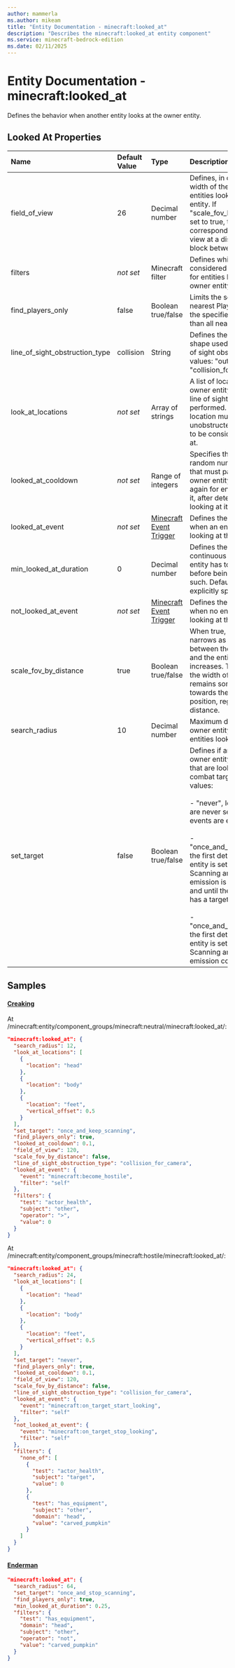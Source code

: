 ```yaml
---
author: mammerla
ms.author: mikeam
title: "Entity Documentation - minecraft:looked_at"
description: "Describes the minecraft:looked_at entity component"
ms.service: minecraft-bedrock-edition
ms.date: 02/11/2025 
---
```


# Entity Documentation - minecraft:looked_at

Defines the behavior when another entity looks at the owner entity.


## Looked At Properties

|Name       |Default Value |Type |Description |Example Values |
|:----------|:-------------|:----|:-----------|:------------- |
| field_of_view | 26 | Decimal number | Defines, in degrees, the width of the field of view for entities looking at the owner entity. If "scale_fov_by_distance" is set to true, this value corresponds to the field of view at a distance of one block between the entities. | Creaking: `120` | 
| filters | *not set* | Minecraft filter | Defines which entities are considered when searching for entities looking at the owner entity. | Creaking: `{"test":"actor_health","subject":"other","operator":">","value":0}`, `{"none_of":[{"test":"actor_health","subject":"target","value":0},{"test":"has_equipment","subject":"other","domain":"head","value":"carved_pumpkin"}]}`, Enderman: `{"test":"has_equipment","domain":"head","subject":"other","operator":"not","value":"carved_pumpkin"}` | 
| find_players_only | false | Boolean true/false | Limits the search to only the nearest Player that meets the specified "filters" rather than all nearby entities. | Creaking: `true` | 
| line_of_sight_obstruction_type | collision | String | Defines the type of block shape used to check for line of sight obstructions. Valid values: "outline", "collision", "collision_for_camera". | Creaking: `"collision_for_camera"` | 
| look_at_locations | *not set* | Array of strings | A list of locations on the owner entity towards which line of sight checks are performed. At least one location must be unobstructed for the entity to be considered as looked at. | Creaking: `[{"location":"head"},{"location":"body"},{"location":"feet","vertical_offset":0.5}]` | 
| looked_at_cooldown | *not set* | Range of integers | Specifies the range for the random number of seconds that must pass before the owner entity can check again for entities looking at it, after detecting an entity looking at it. | Creaking: `0.1` | 
| looked_at_event | *not set* | [Minecraft Event Trigger](../Definitions/NestedTables/triggers.md) | Defines the event to trigger when an entity is detected looking at the owner entity. | Creaking: `{"event":"minecraft:become_hostile","filter":"self"}`, `{"event":"minecraft:on_target_start_looking","filter":"self"}` | 
| min_looked_at_duration | 0 | Decimal number | Defines the minimum, continuous time the owner entity has to be looked at before being considered as such. Defaults to 0 if not explicitly specified. | Enderman: `0.25` | 
| not_looked_at_event | *not set* | [Minecraft Event Trigger](../Definitions/NestedTables/triggers.md) | Defines the event to trigger when no entity is found looking at the owner entity. | Creaking: `{"event":"minecraft:on_target_stop_looking","filter":"self"}` | 
| scale_fov_by_distance | true | Boolean true/false | When true, the field of view narrows as the distance between the owner entity and the entity looking at it increases. This ensures that the width of the view cone remains somewhat constant towards the owner entity position, regardless of distance. |  | 
| search_radius | 10 | Decimal number | Maximum distance the owner entity will search for entities looking at it. | Creaking: `12`, `24`, Enderman: `64` | 
| set_target | false | Boolean true/false | Defines if and how the owner entity will set entities that are looking at it as its combat targets. Valid values: <br>           <br>- "never", looking entities are never set as targets, but events are emitted. <br>           <br>- "once_and_stop_scanning", the first detected looking entity is set as target. Scanning and event emission is suspended if and until the owner entity has a target. <br>           <br>- "once_and_keep_scanning", the first detected looking entity is set as target. Scanning and event emission continues.s | Creaking: `"once_and_keep_scanning"`, `"never"`, Enderman: `"once_and_stop_scanning"` | 

## Samples

#### [Creaking](https://github.com/Mojang/bedrock-samples/tree/preview/behavior_pack/entities/creaking.json)

At /minecraft:entity/component_groups/minecraft:neutral/minecraft:looked_at/: 

```json
"minecraft:looked_at": {
  "search_radius": 12,
  "look_at_locations": [
    {
      "location": "head"
    },
    {
      "location": "body"
    },
    {
      "location": "feet",
      "vertical_offset": 0.5
    }
  ],
  "set_target": "once_and_keep_scanning",
  "find_players_only": true,
  "looked_at_cooldown": 0.1,
  "field_of_view": 120,
  "scale_fov_by_distance": false,
  "line_of_sight_obstruction_type": "collision_for_camera",
  "looked_at_event": {
    "event": "minecraft:become_hostile",
    "filter": "self"
  },
  "filters": {
    "test": "actor_health",
    "subject": "other",
    "operator": ">",
    "value": 0
  }
}
```

At /minecraft:entity/component_groups/minecraft:hostile/minecraft:looked_at/: 

```json
"minecraft:looked_at": {
  "search_radius": 24,
  "look_at_locations": [
    {
      "location": "head"
    },
    {
      "location": "body"
    },
    {
      "location": "feet",
      "vertical_offset": 0.5
    }
  ],
  "set_target": "never",
  "find_players_only": true,
  "looked_at_cooldown": 0.1,
  "field_of_view": 120,
  "scale_fov_by_distance": false,
  "line_of_sight_obstruction_type": "collision_for_camera",
  "looked_at_event": {
    "event": "minecraft:on_target_start_looking",
    "filter": "self"
  },
  "not_looked_at_event": {
    "event": "minecraft:on_target_stop_looking",
    "filter": "self"
  },
  "filters": {
    "none_of": [
      {
        "test": "actor_health",
        "subject": "target",
        "value": 0
      },
      {
        "test": "has_equipment",
        "subject": "other",
        "domain": "head",
        "value": "carved_pumpkin"
      }
    ]
  }
}
```

#### [Enderman](https://github.com/Mojang/bedrock-samples/tree/preview/behavior_pack/entities/enderman.json)


```json
"minecraft:looked_at": {
  "search_radius": 64,
  "set_target": "once_and_stop_scanning",
  "find_players_only": true,
  "min_looked_at_duration": 0.25,
  "filters": {
    "test": "has_equipment",
    "domain": "head",
    "subject": "other",
    "operator": "not",
    "value": "carved_pumpkin"
  }
}
```
